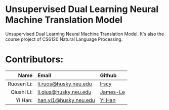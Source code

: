 # Unsupervised Dual Learning Neural Machine Translation Model

Unsupervised Dual Learning Neural Machine Translation Model. It's also the course project of CS6120 Natural Language Processing.

# Contributors:
| Name|Email |Github |
| ---: | :--- | :--- |
| Ruosen Li:| li.ruos@husky.neu.edu | [lrscy](https://github.com/lrscy)|
| Qiushi Li:| li.qius@husky.neu.edu | [James-Le](https://github.com/James-Le)|
|    Yi Han:| han.yi1@husky.neu.edu | [Yi Han](https://github.com/hanyidaxia)|
